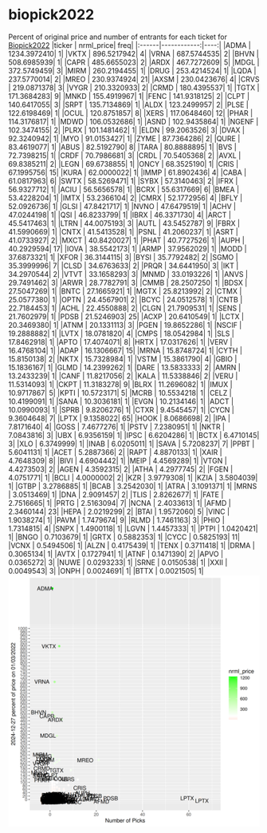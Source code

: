 # biopick2022
Percent of original price and number of entrants for each ticket for [Biopick2022](https://twitter.com/hashtag/Biopick2022)
|ticker |   nrml_price| freq|
|:------|------------:|----:|
|ADMA   | 1234.3972410|    1|
|VKTX   |  896.5217942|    4|
|VRNA   |  687.5744535|    2|
|BHVN   |  508.6985939|    1|
|CAPR   |  485.6655023|    2|
|ARDX   |  467.7272609|    5|
|MDGL   |  372.5749459|    3|
|MIRM   |  260.2194455|    1|
|DRUG   |  253.4214524|    1|
|LQDA   |  237.5770014|    2|
|MREO   |  230.9374924|   21|
|AXSM   |  230.0423676|    4|
|CRVS   |  219.0871378|    3|
|VYGR   |  210.3320933|    2|
|CRMD   |  180.4395537|    1|
|TGTX   |  171.3684283|    9|
|MNKD   |  155.4919967|    1|
|FENC   |  141.9318125|    2|
|CLPT   |  140.6417055|    3|
|SRPT   |  135.7134869|    1|
|ALDX   |  123.2499957|    2|
|PLSE   |  122.6198469|    1|
|OCUL   |  120.8751857|    8|
|XERS   |  117.0648460|   12|
|PHAR   |  114.3176817|    1|
|MDWD   |  106.0532686|    1|
|ASND   |  102.9435864|    1|
|NGENF  |  102.3474155|    2|
|PLRX   |  101.1481462|    1|
|ELDN   |   99.2063526|    3|
|DVAX   |   92.3240942|    1|
|MYO    |   91.0153427|    1|
|ZYME   |   87.7364286|    2|
|QURE   |   83.4619077|    1|
|ABUS   |   82.5192790|    8|
|TARA   |   80.8888895|    1|
|BVS    |   72.7398215|    1|
|CRDF   |   70.7986681|    3|
|CRDL   |   70.5405368|    2|
|AVXL   |   69.8385211|    2|
|LEGN   |   69.6738855|    1|
|ONCY   |   68.3525190|    1|
|CRIS   |   67.1995756|   15|
|KURA   |   62.0000022|    1|
|IMMP   |   61.8902436|    4|
|CABA   |   61.0817963|    6|
|SWTX   |   58.5269471|    1|
|SYBX   |   57.3140463|    2|
|IFRX   |   56.9327712|    1|
|ACIU   |   56.5656578|    1|
|BCRX   |   55.6317669|    6|
|BMEA   |   53.4228204|    1|
|IMTX   |   53.2366104|    2|
|CMRX   |   52.1772956|    4|
|BFLY   |   52.0926736|    1|
|GLSI   |   47.8421717|    1|
|NVNO   |   47.6479519|    1|
|ACHV   |   47.0244198|    1|
|QSI    |   46.8233799|    1|
|IBRX   |   46.3371730|    4|
|ARCT   |   45.5417463|    1|
|LTRN   |   44.0075193|    3|
|AUTL   |   43.5452787|    9|
|FBRX   |   41.5990669|    1|
|CNTX   |   41.5413528|    1|
|PSNL   |   41.2060237|    1|
|ASRT   |   41.0733927|    2|
|MXCT   |   40.8420027|    1|
|PHAT   |   40.7727526|    1|
|AUPH   |   40.2929594|   17|
|IOVA   |   38.5542173|    1|
|ARMP   |   37.9562029|    1|
|MODD   |   37.6873321|    1|
|XFOR   |   36.3144115|    3|
|BYSI   |   35.7792482|    2|
|SGMO   |   35.3999996|    7|
|CLSD   |   34.6763633|    2|
|PRQR   |   34.6441950|    3|
|IKT    |   34.2970544|    2|
|VTVT   |   33.1658293|    3|
|MNMD   |   33.0193226|    1|
|ANVS   |   29.7491462|    3|
|ARWR   |   28.7782791|    3|
|CMMB   |   28.2507250|    1|
|BDSX   |   27.5047269|    1|
|BNTC   |   27.1665921|    1|
|MGTX   |   25.8213992|    2|
|CTMX   |   25.0577380|    1|
|OPTN   |   24.4567901|    2|
|BCYC   |   24.0512578|    1|
|CNTB   |   22.7184453|    1|
|ACHL   |   22.4550888|    2|
|CLGN   |   21.7909531|    1|
|SENS   |   21.7602979|    1|
|PDSB   |   21.5246903|   25|
|ACXP   |   20.6410549|    1|
|LCTX   |   20.3469380|    1|
|ATNM   |   20.1331113|    3|
|PGEN   |   19.8652286|    1|
|NSCIF  |   19.2888882|    1|
|LVTX   |   18.0781820|    4|
|CMPS   |   18.0542984|    1|
|SLS    |   17.8462918|    1|
|APTO   |   17.4074071|    8|
|HRTX   |   17.0317626|    1|
|VERV   |   16.4768104|    1|
|ADAP   |   16.1306667|   15|
|MRNA   |   15.8748724|    1|
|CYTH   |   15.8150138|    2|
|NKTX   |   15.7328984|    1|
|VSTM   |   15.3861790|    4|
|GBIO   |   15.1836167|    1|
|GLMD   |   14.2399262|    1|
|DARE   |   13.5833333|    2|
|AMRN   |   13.2433239|    1|
|CANF   |   11.8217056|    2|
|KALA   |   11.5338846|    2|
|VERU   |   11.5314093|    1|
|CKPT   |   11.3183278|    9|
|BLRX   |   11.2696082|    1|
|IMUX   |   10.9717867|    5|
|KPTI   |   10.5723171|    5|
|MCRB   |   10.5534218|    1|
|CELZ   |   10.4199091|    1|
|SANA   |   10.3036181|    1|
|EVGN   |   10.2134146|    1|
|ADCT   |   10.0990093|    1|
|SPRB   |    9.8206276|    1|
|CTXR   |    9.4545457|    1|
|CYCN   |    9.3604648|    7|
|LPTX   |    9.1358022|   65|
|HOOK   |    8.0686698|    2|
|IPA    |    7.8171640|    4|
|GOSS   |    7.4677276|    1|
|PSTV   |    7.2380951|    1|
|NKTR   |    7.0843816|    3|
|UBX    |    6.9356159|    1|
|IPSC   |    6.6204286|    1|
|BCTX   |    6.4710145|    3|
|XLO    |    6.3749999|    1|
|INAB   |    6.0205011|    1|
|SAVA   |    5.7208237|    7|
|PPBT   |    5.6041131|    1|
|ACET   |    5.2887366|    2|
|RAPT   |    4.8870133|    1|
|XAIR   |    4.7648309|    8|
|BIVI   |    4.6904442|    1|
|MEIP   |    4.4569289|    1|
|VTGN   |    4.4273503|    2|
|AGEN   |    4.3592315|    2|
|ATHA   |    4.2977745|    2|
|FGEN   |    4.0751771|    1|
|BCLI   |    4.0000002|    2|
|KZR    |    3.9779308|    1|
|KZIA   |    3.5804039|    1|
|GTBP   |    3.2786885|    1|
|BCAB   |    3.2542030|    1|
|ATRA   |    3.1091371|    1|
|MRNS   |    3.0513469|    1|
|DNA    |    2.9091457|    2|
|TLIS   |    2.8262677|    1|
|FATE   |    2.7516665|    1|
|PRTG   |    2.5163094|    7|
|NCNA   |    2.4033613|    1|
|AFMD   |    2.3460144|   23|
|HEPA   |    2.0219299|    2|
|BTAI   |    1.9572060|    5|
|VINC   |    1.9038274|    1|
|PAVM   |    1.7479674|    9|
|RLMD   |    1.7461163|    3|
|PHIO   |    1.7314815|    4|
|SNPX   |    1.4900118|    1|
|LGVN   |    1.4457333|    1|
|PTPI   |    1.0420421|    1|
|BNGO   |    0.7103679|    1|
|GRTX   |    0.5882353|    1|
|CYCC   |    0.5825193|   11|
|VCNX   |    0.5494506|    1|
|ALZN   |    0.4175439|    1|
|TENX   |    0.3711418|    1|
|DRMA   |    0.3065134|    1|
|AVTX   |    0.1727941|    1|
|ATNF   |    0.1471390|    2|
|APVO   |    0.0365272|    3|
|NUWE   |    0.0293233|    1|
|SRNE   |    0.0150538|    1|
|XXII   |    0.0049543|    3|
|ONPH   |    0.0024691|    1|
|BTTX   |    0.0021505|    1|
![retvspicks](biopicks.png?raw=true)
